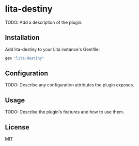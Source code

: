 # lita-destiny

TODO: Add a description of the plugin.

## Installation

Add lita-destiny to your Lita instance's Gemfile:

``` ruby
gem "lita-destiny"
```

## Configuration

TODO: Describe any configuration attributes the plugin exposes.

## Usage

TODO: Describe the plugin's features and how to use them.

## License

[MIT](http://opensource.org/licenses/MIT)
